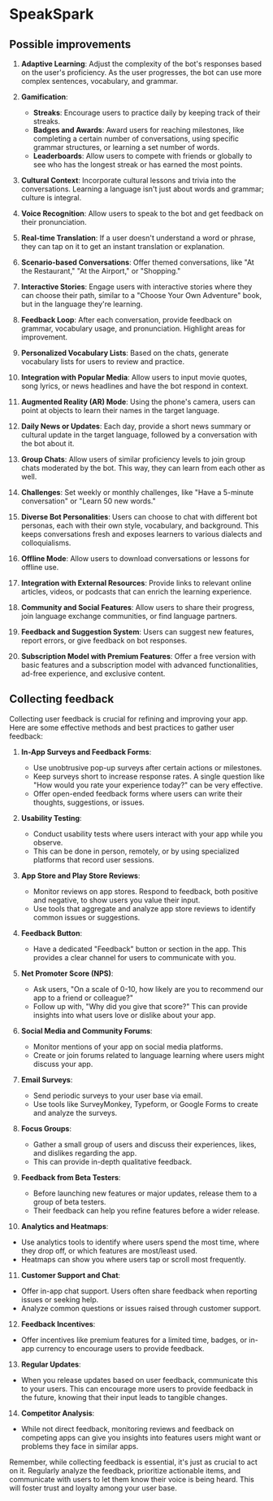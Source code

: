 # SpeakSpark



## Possible improvements

1. **Adaptive Learning**: Adjust the complexity of the bot's responses based on the user's proficiency. As the user progresses, the bot can use more complex sentences, vocabulary, and grammar.

2. **Gamification**:
   - **Streaks**: Encourage users to practice daily by keeping track of their streaks.
   - **Badges and Awards**: Award users for reaching milestones, like completing a certain number of conversations, using specific grammar structures, or learning a set number of words.
   - **Leaderboards**: Allow users to compete with friends or globally to see who has the longest streak or has earned the most points.

3. **Cultural Context**: Incorporate cultural lessons and trivia into the conversations. Learning a language isn't just about words and grammar; culture is integral.

4. **Voice Recognition**: Allow users to speak to the bot and get feedback on their pronunciation.

5. **Real-time Translation**: If a user doesn't understand a word or phrase, they can tap on it to get an instant translation or explanation.

6. **Scenario-based Conversations**: Offer themed conversations, like "At the Restaurant," "At the Airport," or "Shopping."

7. **Interactive Stories**: Engage users with interactive stories where they can choose their path, similar to a "Choose Your Own Adventure" book, but in the language they're learning.

8. **Feedback Loop**: After each conversation, provide feedback on grammar, vocabulary usage, and pronunciation. Highlight areas for improvement.

9. **Personalized Vocabulary Lists**: Based on the chats, generate vocabulary lists for users to review and practice.

10. **Integration with Popular Media**: Allow users to input movie quotes, song lyrics, or news headlines and have the bot respond in context.

11. **Augmented Reality (AR) Mode**: Using the phone's camera, users can point at objects to learn their names in the target language.

12. **Daily News or Updates**: Each day, provide a short news summary or cultural update in the target language, followed by a conversation with the bot about it.

13. **Group Chats**: Allow users of similar proficiency levels to join group chats moderated by the bot. This way, they can learn from each other as well.

14. **Challenges**: Set weekly or monthly challenges, like "Have a 5-minute conversation" or "Learn 50 new words."

15. **Diverse Bot Personalities**: Users can choose to chat with different bot personas, each with their own style, vocabulary, and background. This keeps conversations fresh and exposes learners to various dialects and colloquialisms.

16. **Offline Mode**: Allow users to download conversations or lessons for offline use.

17. **Integration with External Resources**: Provide links to relevant online articles, videos, or podcasts that can enrich the learning experience.

18. **Community and Social Features**: Allow users to share their progress, join language exchange communities, or find language partners.

19. **Feedback and Suggestion System**: Users can suggest new features, report errors, or give feedback on bot responses.

20. **Subscription Model with Premium Features**: Offer a free version with basic features and a subscription model with advanced functionalities, ad-free experience, and exclusive content.


## Collecting feedback

Collecting user feedback is crucial for refining and improving your app. Here are some effective methods and best practices to gather user feedback:

1. **In-App Surveys and Feedback Forms**:
   - Use unobtrusive pop-up surveys after certain actions or milestones.
   - Keep surveys short to increase response rates. A single question like "How would you rate your experience today?" can be very effective.
   - Offer open-ended feedback forms where users can write their thoughts, suggestions, or issues.

2. **Usability Testing**:
   - Conduct usability tests where users interact with your app while you observe.
   - This can be done in person, remotely, or by using specialized platforms that record user sessions.

3. **App Store and Play Store Reviews**:
   - Monitor reviews on app stores. Respond to feedback, both positive and negative, to show users you value their input.
   - Use tools that aggregate and analyze app store reviews to identify common issues or suggestions.

4. **Feedback Button**:
   - Have a dedicated "Feedback" button or section in the app. This provides a clear channel for users to communicate with you.

5. **Net Promoter Score (NPS)**:
   - Ask users, "On a scale of 0-10, how likely are you to recommend our app to a friend or colleague?"
   - Follow up with, "Why did you give that score?" This can provide insights into what users love or dislike about your app.

6. **Social Media and Community Forums**:
   - Monitor mentions of your app on social media platforms.
   - Create or join forums related to language learning where users might discuss your app.

7. **Email Surveys**:
   - Send periodic surveys to your user base via email.
   - Use tools like SurveyMonkey, Typeform, or Google Forms to create and analyze the surveys.

8. **Focus Groups**:
   - Gather a small group of users and discuss their experiences, likes, and dislikes regarding the app.
   - This can provide in-depth qualitative feedback.

9. **Feedback from Beta Testers**:
   - Before launching new features or major updates, release them to a group of beta testers.
   - Their feedback can help you refine features before a wider release.

10. **Analytics and Heatmaps**:
   - Use analytics tools to identify where users spend the most time, where they drop off, or which features are most/least used.
   - Heatmaps can show you where users tap or scroll most frequently.

11. **Customer Support and Chat**:
   - Offer in-app chat support. Users often share feedback when reporting issues or seeking help.
   - Analyze common questions or issues raised through customer support.

12. **Feedback Incentives**:
   - Offer incentives like premium features for a limited time, badges, or in-app currency to encourage users to provide feedback.

13. **Regular Updates**:
   - When you release updates based on user feedback, communicate this to your users. This can encourage more users to provide feedback in the future, knowing that their input leads to tangible changes.

14. **Competitor Analysis**:
   - While not direct feedback, monitoring reviews and feedback on competing apps can give you insights into features users might want or problems they face in similar apps.

Remember, while collecting feedback is essential, it's just as crucial to act on it. 
Regularly analyze the feedback, prioritize actionable items, and communicate with users
to let them know their voice is being heard. This will foster trust and loyalty among your user base.
